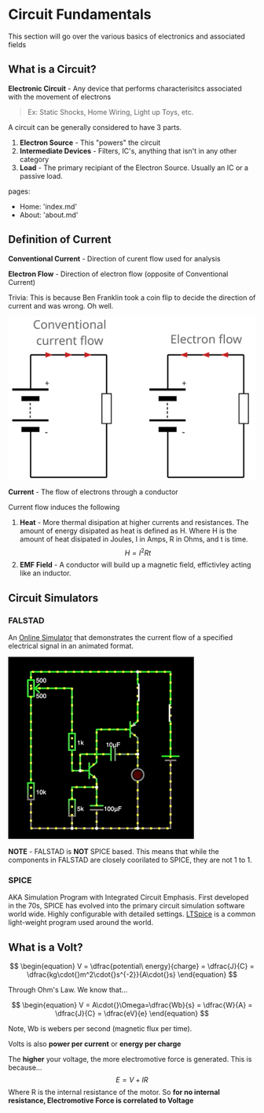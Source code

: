 # Circuit Fundamentals
This section will go over the various basics of electronics and associated fields

## What is a Circuit?
**Electronic Circuit** - Any device that performs characterisitcs associated with the movement of electrons
> Ex: Static Shocks, Home Wiring, Light up Toys, etc.

A circuit can be generally considered to have 3 parts.

1. **Electron Source** - This "powers" the circuit
2. **Intermediate Devices** - Filters, IC's, anything that isn't in any other category
3. **Load** - The primary recipiant of the Electron Source. Usually an IC or a passive load.

pages:
- Home: 'index.md'
- About: 'about.md'

## Definition of Current
**Conventional Current** - Direction of curent flow used for analysis

**Electron Flow** - Direction of electron flow (opposite of Conventional Current)
  
Trivia: This is because Ben Franklin took a coin flip to decide the direction of current and was wrong. Oh well.  

![](images\current-electron-conventional-flow-01.svg)


**Current** - The flow of electrons through a conductor

Current flow induces the following

1. **Heat** - More thermal disipation at higher currents and resistances. 
   The amount of energy disipated as heat is defined as H. Where H is the amount of heat disipated in Joules, I in Amps, R in Ohms, and t is time. 
$$
\begin{equation}
    H = I^2Rt
\end{equation}
$$
2. **EMF Field** - A conductor will build up a magnetic field, effictivley acting like an inductor.

## Circuit Simulators
### FALSTAD 
An [Online Simulator](https://www.falstad.com/circuit/) that demonstrates the current flow of a specified electrical signal in an animated format.
 
![](images\FALSTAD-GIF.gif)

**NOTE** - FALSTAD is **NOT** SPICE based. This means that while the components in FALSTAD are closely coorilated to SPICE, they are not 1 to 1. 
### SPICE

AKA Simulation Program with Integrated Circuit Emphasis. First developed in the 70s, SPICE has evolved into the primary circuit simulation software world wide. Highly configurable with detailed settings. [LTSpice](https://www.analog.com/en/design-center/design-tools-and-calculators/ltspice-simulator.html) is a common light-weight program used around the world.

## What is a Volt?
$$
\begin{equation}
    V = \dfrac{potential\ energy}{charge} = \dfrac{J}{C} = \dfrac{kg\cdot{}m^2\cdot{}s^{-2}}{A\cdot{}s}
\end{equation}
$$

Through Ohm's Law. We know that...

$$
\begin{equation}
    V = A\cdot{}\Omega=\dfrac{Wb}{s} = \dfrac{W}{A} = \dfrac{J}{C} = \dfrac{eV}{e}
\end{equation}
$$

Note, Wb is webers per second (magnetic flux per time).

Volts is also **power per current** or **energy per charge**

The **higher** your voltage, the more electromotive force is generated. This is because...
$$
\begin{equation}
    E = V + IR
\end{equation}
$$
Where R is the internal resistance of the motor. So **for no internal resistance, Electromotive Force is correlated to Voltage**